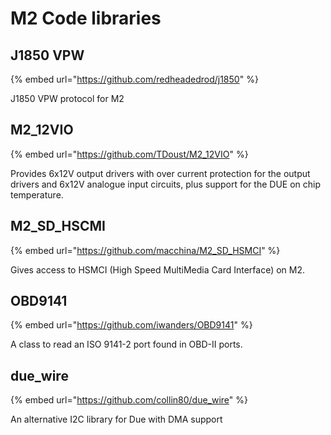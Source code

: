 # M2 Code libraries

## **J1850 VPW**

{% embed url="https://github.com/redheadedrod/j1850" %}

J1850 VPW protocol for M2

## **M2\_12VIO**

{% embed url="https://github.com/TDoust/M2_12VIO" %}

Provides 6x12V output drivers with over current protection for the output drivers and 6x12V analogue input circuits, plus support for the DUE on chip temperature.

## **M2\_SD\_HSCMI**

{% embed url="https://github.com/macchina/M2_SD_HSMCI" %}

Gives access to HSMCI (High Speed MultiMedia Card Interface) on M2.

## **OBD9141**

{% embed url="https://github.com/iwanders/OBD9141" %}

A class to read an ISO 9141-2 port found in OBD-II ports.

## **due\_wire**

{% embed url="https://github.com/collin80/due_wire" %}

An alternative I2C library for Due with DMA support
